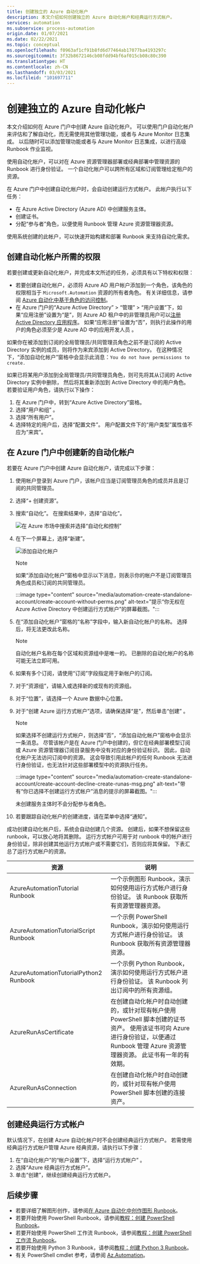 ```yaml
---
title: 创建独立的 Azure 自动化帐户
description: 本文介绍如何创建独立的 Azure 自动化帐户和经典运行方式帐户。
services: automation
ms.subservice: process-automation
origin.date: 01/07/2021
ms.date: 02/22/2021
ms.topic: conceptual
ms.openlocfilehash: f0963af1cf91b8fd6d77464ab17077ba4193297c
ms.sourcegitcommit: 3f32b8672146cb08fdd94bf6af015cb08c80c390
ms.translationtype: HT
ms.contentlocale: zh-CN
ms.lasthandoff: 03/03/2021
ms.locfileid: "101697711"
---
```

# <a name="create-a-standalone-azure-automation-account"></a>创建独立的 Azure 自动化帐户

本文介绍如何在 Azure 门户中创建 Azure 自动化帐户。 可以使用门户自动化帐户来评估和了解自动化，而无需使用其他管理功能，或者与 Azure Monitor 日志集成。 以后随时可以添加管理功能或者与 Azure Monitor 日志集成，以进行高级 Runbook 作业监视。

使用自动化帐户，可以对在 Azure 资源管理器部署或经典部署中管理资源的 Runbook 进行身份验证。 一个自动化帐户可以跨所有区域和订阅管理给定租户的资源。

在 Azure 门户中创建自动化帐户时，会自动创建运行方式帐户。 此帐户执行以下任务：

* 在 Azure Active Directory (Azure AD) 中创建服务主体。
* 创建证书。
* 分配“参与者”角色，以便使用 Runbook 管理 Azure 资源管理器资源。

使用系统创建的此帐户，可以快速开始构建和部署 Runbook 来支持自动化需求。

## <a name="permissions-required-to-create-an-automation-account"></a>创建自动化帐户所需的权限

若要创建或更新自动化帐户，并完成本文所述的任务，必须具有以下特权和权限：

* 若要创建自动化帐户，必须将 Azure AD 用户帐户添加到一个角色，该角色的权限相当于 `Microsoft.Automation` 资源的所有者角色。 有关详细信息，请参阅 [Azure 自动化中基于角色的访问控制](automation-role-based-access-control.md)。
* 在 Azure 门户的“Azure Active Directory” > “管理” > “用户设置”下，如果“应用注册”设置为“是”，则 Azure AD 租户中的非管理员用户可以[注册 Active Directory 应用程序](../active-directory/develop/howto-create-service-principal-portal.md#check-azure-subscription-permissions)。 如果“应用注册”设置为“否”，则执行此操作的用户的角色必须至少是 Azure AD 中的应用开发人员 。

如果你在被添加到订阅的全局管理员/共同管理员角色之前不是订阅的 Active Directory 实例的成员，则将作为来宾添加到 Active Directory。 在这种情况下，“添加自动化帐户”窗格中会显示此消息：`You do not have permissions to create.`

如果已将某用户添加到全局管理员/共同管理员角色，则可先将其从订阅的 Active Directory 实例中删除， 然后将其重新添加到 Active Directory 中的用户角色。 若要验证用户角色，请执行以下操作：

1. 在 Azure 门户中，转到“Azure Active Directory”窗格。
1. 选择“用户和组”  。
1. 选择“所有用户”。
1. 选择特定的用户后，选择“配置文件”。 用户配置文件下的“用户类型”属性值不应为“来宾”。

## <a name="create-a-new-automation-account-in-the-azure-portal"></a>在 Azure 门户中创建新的自动化帐户

若要在 Azure 门户中创建 Azure 自动化帐户，请完成以下步骤：

1. 使用帐户登录到 Azure 门户，该帐户应当是订阅管理员角色的成员并且是订阅的共同管理员。
1. 选择“+ 创建资源”。
1. 搜索“自动化”。 在搜索结果中，选择“自动化”。

   ![在 Azure 市场中搜索并选择“自动化和控制”](media/automation-create-standalone-account/automation-marketplace-select-create-automationacct.png)

1. 在下一个屏幕上，选择“新建”。

   ![添加自动化帐户](media/automation-create-standalone-account/automation-create-automationacct-properties.png)

   > [!NOTE]
   > 如果“添加自动化帐户”窗格中显示以下消息，则表示你的帐户不是订阅管理员角色成员和订阅的共同管理员。
   >
   > :::image type="content" source="media/automation-create-standalone-account/create-account-without-perms.png" alt-text="提示“你无权在 Azure Active Directory 中创建运行方式帐户”的屏幕截图。":::

1. 在“添加自动化帐户”窗格的“名称”字段中，输入新自动化帐户的名称。 选择后，将无法更改此名称。 

    > [!NOTE]
    > 自动化帐户名称在每个区域和资源组中是唯一的。 已删除的自动化帐户的名称可能无法立即可用。

1. 如果有多个订阅，请使用“订阅”字段指定用于新帐户的订阅。
1. 对于“资源组”，请输入或选择新的或现有的资源组。
1. 对于“位置”，请选择一个 Azure 数据中心位置。
1. 对于“创建 Azure 运行方式帐户”选项，请确保选择“是”，然后单击“创建”  。

   > [!NOTE]
   > 如果选择不创建运行方式帐户，则选择“否”，“添加自动化帐户”窗格中会显示一条消息。  尽管该帐户是在 Azure 门户中创建的，但它在经典部署模型订阅或 Azure 资源管理器订阅目录服务中没有对应的身份验证标识。 因此，自动化帐户无法访问订阅中的资源。 这会导致引用此帐户的任何 Runbook 无法进行身份验证，也无法针对这些部署模型中的资源执行任务。
   >
   > :::image type="content" source="media/automation-create-standalone-account/create-account-decline-create-runas-msg.png" alt-text="带有“你已选择不创建运行方式帐户”消息的提示的屏幕截图。":::
   >
   > 未创建服务主体时不会分配参与者角色。
   >

1. 若要跟踪自动化帐户的创建进度，请在菜单中选择“通知”。

成功创建自动化帐户后，系统会自动创建几个资源。 创建后，如果不想保留这些 runbook，可以放心地将其删除。 运行方式帐户可用于对 runbook 中的帐户进行身份验证，除非创建其他运行方式帐户或不需要它们，否则应将其保留。 下表汇总了运行方式帐户的资源。

| 资源 | 说明 |
| --- | --- |
| AzureAutomationTutorial Runbook |一个示例图形 Runbook，演示如何使用运行方式帐户进行身份验证。 该 Runbook 获取所有资源管理器资源。 |
| AzureAutomationTutorialScript Runbook |一个示例 PowerShell Runbook，演示如何使用运行方式帐户进行身份验证。 该 Runbook 获取所有资源管理器资源。 |
| AzureAutomationTutorialPython2 Runbook |一个示例 Python Runbook，演示如何使用运行方式帐户进行身份验证。 该 Runbook 列出订阅中的所有资源组。 |
| AzureRunAsCertificate |在创建自动化帐户时自动创建的，或针对现有帐户使用 PowerShell 脚本创建的证书资产。 使用该证书可向 Azure 进行身份验证，以便通过 Runbook 管理 Azure 资源管理器资源。 此证书有一年的有效期。 |
| AzureRunAsConnection |在创建自动化帐户时自动创建的，或针对现有帐户使用 PowerShell 脚本创建的连接资产。 |

## <a name="create-a-classic-run-as-account"></a>创建经典运行方式帐户

默认情况下，在创建 Azure 自动化帐户时不会创建经典运行方式帐户。 若需使用经典运行方式帐户管理 Azure 经典资源，请执行以下步骤：

1. 在“自动化帐户”的“帐户设置”下，选择“运行方式帐户” 。
2. 选择“Azure 经典运行方式帐户”。
3. 单击“创建”，继续创建经典运行方式帐户。

## <a name="next-steps"></a>后续步骤

* 若要详细了解图形创作，请参阅[在 Azure 自动化中创作图形 Runbook](automation-graphical-authoring-intro.md)。
* 若要开始使用 PowerShell Runbook，请参阅[教程：创建 PowerShell Runbook](learn/automation-tutorial-runbook-textual-powershell.md)。
* 若要开始使用 PowerShell 工作流 Runbook，请参阅[教程：创建 PowerShell 工作流 Runbook](learn/automation-tutorial-runbook-textual.md)。
* 若要开始使用 Python 3 Runbook，请参阅[教程：创建 Python 3 Runbook](learn/automation-tutorial-runbook-textual-python-3.md)。
* 有关 PowerShell cmdlet 参考，请参阅 [Az.Automation](https://docs.microsoft.com/powershell/module/az.automation)。
